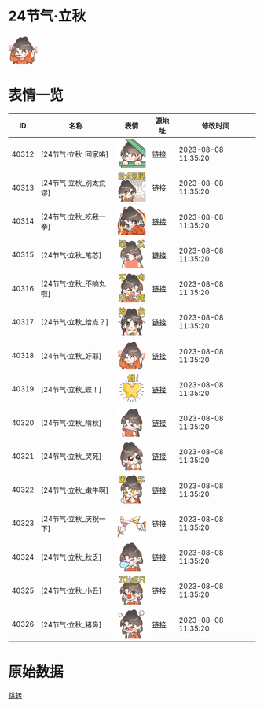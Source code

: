 # 24节气·立秋

<img src="./cover.png" height="60" alt="cover" />

# 表情一览

|ID|名称|表情|源地址|修改时间|
|----|----|----|----|----|
|40312|[24节气·立秋_回家咯]|<img src="./pic/040312_%5B24节气·立秋_回家咯%5D.png" height="60" alt="回家咯"/>|[链接](https://i0.hdslb.com/bfs/garb/e94108bfacaa2a2062a1ce47d82df7df4b953406.png)|2023-08-08 11:35:20|
|40313|[24节气·立秋_别太荒谬]|<img src="./pic/040313_%5B24节气·立秋_别太荒谬%5D.png" height="60" alt="别太荒谬"/>|[链接](https://i0.hdslb.com/bfs/garb/7bf2c6467a9d533d95fd28b2190a8f2e0664c0cf.png)|2023-08-08 11:35:20|
|40314|[24节气·立秋_吃我一拳]|<img src="./pic/040314_%5B24节气·立秋_吃我一拳%5D.png" height="60" alt="吃我一拳"/>|[链接](https://i0.hdslb.com/bfs/garb/aa4329c27200805b2bafc60f77644b9e4d1e9e6d.png)|2023-08-08 11:35:20|
|40315|[24节气·立秋_笔芯]|<img src="./pic/040315_%5B24节气·立秋_笔芯%5D.png" height="60" alt="笔芯"/>|[链接](https://i0.hdslb.com/bfs/garb/02d80c97579e546dce349d958b1e7fb1d3ad032c.png)|2023-08-08 11:35:20|
|40316|[24节气·立秋_不响丸啦]|<img src="./pic/040316_%5B24节气·立秋_不响丸啦%5D.png" height="60" alt="不响丸啦"/>|[链接](https://i0.hdslb.com/bfs/garb/4bf80e5805d8c3d89dd336abf40c1a12c47a1b1f.png)|2023-08-08 11:35:20|
|40317|[24节气·立秋_给点？]|<img src="./pic/040317_%5B24节气·立秋_给点？%5D.png" height="60" alt="给点？"/>|[链接](https://i0.hdslb.com/bfs/garb/f5c16f963fd04b87af9c0ce2535e18f08ed155c6.png)|2023-08-08 11:35:20|
|40318|[24节气·立秋_好耶]|<img src="./pic/040318_%5B24节气·立秋_好耶%5D.png" height="60" alt="好耶"/>|[链接](https://i0.hdslb.com/bfs/garb/e823d8a0ee5bcdbb108ed36881d20338ea4ccdbc.png)|2023-08-08 11:35:20|
|40319|[24节气·立秋_蝶！]|<img src="./pic/040319_%5B24节气·立秋_蝶！%5D.png" height="60" alt="蝶！"/>|[链接](https://i0.hdslb.com/bfs/garb/6a78740ecdf5868b821c73267637964df1e4d06a.png)|2023-08-08 11:35:20|
|40320|[24节气·立秋_啃秋]|<img src="./pic/040320_%5B24节气·立秋_啃秋%5D.png" height="60" alt="啃秋"/>|[链接](https://i0.hdslb.com/bfs/garb/f9a53aa30faf2fa4d62447ade9025caf23d19be9.png)|2023-08-08 11:35:20|
|40321|[24节气·立秋_哭死]|<img src="./pic/040321_%5B24节气·立秋_哭死%5D.png" height="60" alt="哭死"/>|[链接](https://i0.hdslb.com/bfs/garb/f85945f9ff1210e6ebedd8c18cabdfee94f82181.png)|2023-08-08 11:35:20|
|40322|[24节气·立秋_嫩牛啊]|<img src="./pic/040322_%5B24节气·立秋_嫩牛啊%5D.png" height="60" alt="嫩牛啊"/>|[链接](https://i0.hdslb.com/bfs/garb/379f5592d6d9655d55aa0424330a973bfa2ac083.png)|2023-08-08 11:35:20|
|40323|[24节气·立秋_庆祝一下]|<img src="./pic/040323_%5B24节气·立秋_庆祝一下%5D.png" height="60" alt="庆祝一下"/>|[链接](https://i0.hdslb.com/bfs/garb/4f5229a4b6fcc1e288b2c37e23835fb0b957605b.png)|2023-08-08 11:35:20|
|40324|[24节气·立秋_秋乏]|<img src="./pic/040324_%5B24节气·立秋_秋乏%5D.png" height="60" alt="秋乏"/>|[链接](https://i0.hdslb.com/bfs/garb/9405c7c63967c214fca7b12bfb7c3a63f8a06b3e.png)|2023-08-08 11:35:20|
|40325|[24节气·立秋_小丑]|<img src="./pic/040325_%5B24节气·立秋_小丑%5D.png" height="60" alt="小丑"/>|[链接](https://i0.hdslb.com/bfs/garb/39eb76e1fbd412dcdb0b21ebefffa0790a1762f6.png)|2023-08-08 11:35:20|
|40326|[24节气·立秋_猪鼻]|<img src="./pic/040326_%5B24节气·立秋_猪鼻%5D.png" height="60" alt="猪鼻"/>|[链接](https://i0.hdslb.com/bfs/garb/a96f019d848a2eebd45ae3cf4d671bc59ef7fe4a.png)|2023-08-08 11:35:20|

# 原始数据

[跳转](./raw.json)

